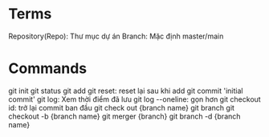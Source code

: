 # Terms


Repository(Repo): Thư mục dự án
Branch: Mặc định master/main
# Commands

git init
git status
git add
git reset: reset lại sau khi add
git commit 'initial commit'
git log: Xem thời điểm đã lưu
git log --oneline: gọn hơn
git checkout id: trở lại commit ban đầu
git check out {branch name}
git branch
git checkout -b {branch name}
git merger {branch}
git branch -d {branch name}